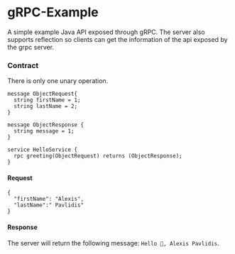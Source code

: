 # gRPC-Example
A simple example Java API exposed through gRPC.
The server also supports reflection so clients can get the information of the api exposed by the grpc server.

### Contract
There is only one unary operation.

```
message ObjectRequest{
  string firstName = 1;
  string lastName = 2;
}

message ObjectResponse {
  string message = 1;
}

service HelloService {
  rpc greeting(ObjectRequest) returns (ObjectResponse);
}
```
#### Request
```
{
  "firstName": "Alexis",
  "lastName":" Pavlidis"
}
```

#### Response
The server will return the following message: `Hello 👋, Alexis Pavlidis`.
